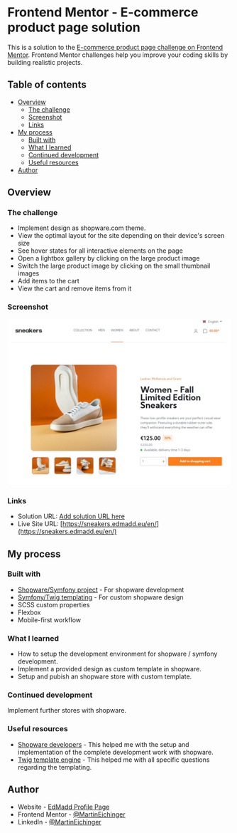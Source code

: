 # Frontend Mentor - E-commerce product page solution

This is a solution to the [E-commerce product page challenge on Frontend Mentor](https://www.frontendmentor.io/challenges/ecommerce-product-page-UPsZ9MJp6). Frontend Mentor challenges help you improve your coding skills by building realistic projects.

## Table of contents

- [Overview](#overview)
     - [The challenge](#the-challenge)
     - [Screenshot](#screenshot)
     - [Links](#links)
- [My process](#my-process)
     - [Built with](#built-with)
     - [What I learned](#what-i-learned)
     - [Continued development](#continued-development)
     - [Useful resources](#useful-resources)
- [Author](#author)

## Overview

### The challenge

- Implement design as shopware.com theme.
- View the optimal layout for the site depending on their device's screen size
- See hover states for all interactive elements on the page
- Open a lightbox gallery by clicking on the large product image
- Switch the large product image by clicking on the small thumbnail images
- Add items to the cart
- View the cart and remove items from it

### Screenshot

![](./screenshot.jpg)

### Links

- Solution URL: [Add solution URL here](https://your-solution-url.com)
- Live Site URL: [https://sneakers.edmadd.eu/en/](https://sneakers.edmadd.eu/en/)

## My process

### Built with

- [Shopware/Symfony project](https://developers.shopware.com/) - For shopware development
- [Symfony/Twig templating](https://twig.symfony.com/) - For custom shopware design
- SCSS custom properties
- Flexbox
- Mobile-first workflow

### What I learned

- How to setup the development environment for shopware / symfony development.
- Implement a provided design as custom template in shopware.
- Setup and pubish an shopware store with custom template.

### Continued development

Implement further stores with shopware.

### Useful resources

- [Shopware developers](https://developers.shopware.com/) - This helped me with the setup and implementation of the complete development work with shopware.
- [Twig template engine](https://twig.symfony.com/) - This helped me with all specific questions regarding the templating.

## Author

- Website - [EdMadd Profile Page](https://profilepage.edmadd.eu/)
- Frontend Mentor - [@MartinEichinger](https://www.frontendmentor.io/profile/MartinEichinger)
- LinkedIn - [@MartinEichinger](https://www.linkedin.com/in/martin-eichinger-31a53a201/)
